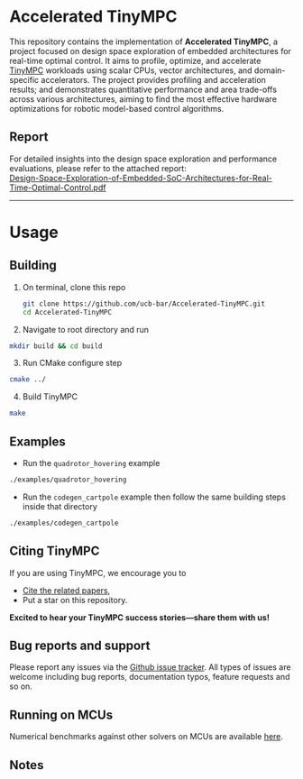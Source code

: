 # Accelerated TinyMPC

This repository contains the implementation of **Accelerated TinyMPC**, a project focused on design space exploration of embedded architectures for real-time optimal control. It aims to profile, optimize, and accelerate  [TinyMPC](https://tinympc.org/) workloads using scalar CPUs, vector architectures, and domain-specific accelerators. The project provides profiling and acceleration results; and demonstrates quantitative performance and area trade-offs across various architectures, aiming to find the most effective hardware optimizations for robotic model-based control algorithms.


## Report

For detailed insights into the design space exploration and performance evaluations, please refer to the attached report:  
[Design-Space-Exploration-of-Embedded-SoC-Architectures-for-Real-Time-Optimal-Control.pdf](Design-Space-Exploration-of-Embedded-SoC-Architectures-for-Real-Time-Optimal-Control.pdf)


----

# Usage

## Building

1. On terminal, clone this repo

   ```bash
   git clone https://github.com/ucb-bar/Accelerated-TinyMPC.git
   cd Accelerated-TinyMPC


2. Navigate to root directory and run

```bash
mkdir build && cd build
```

3. Run CMake configure step

```bash
cmake ../
```

4. Build TinyMPC

```bash
make 
```

## Examples

* Run the `quadrotor_hovering` example

```bash
./examples/quadrotor_hovering
```

* Run the `codegen_cartpole` example then follow the same building steps inside that directory

```bash
./examples/codegen_cartpole
```

## Citing TinyMPC

If you are using TinyMPC, we encourage you to

* [Cite the related papers](https://tinympc.org/docs/citing/),
* Put a star on this repository.

**Excited to hear your TinyMPC success stories—share them with us!**

## Bug reports and support

Please report any issues via the [Github issue tracker](https://github.com/TinyMPC/TinyMPC/issues). All types of issues are welcome including bug reports, documentation typos, feature requests and so on.

## Running on MCUs

Numerical benchmarks against other solvers on MCUs are available [here](https://github.com/RoboticExplorationLab/mcu-solver-benchmarks).

## Notes
